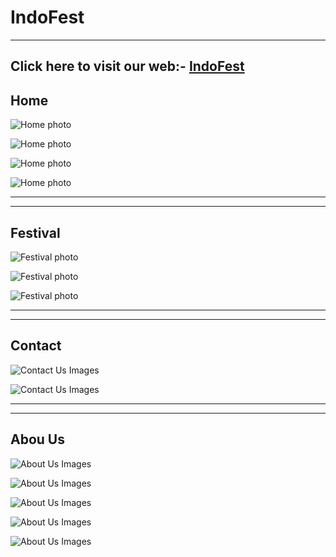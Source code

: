 # IndoFest
---
Click here to visit our web:- [IndoFest](https://indofest.netlify.app/)
---
**Home**
---
![Home photo](./img/web-1.png)

![Home photo](./img/web-2.png)

![Home photo](./img/web-3.png)

![Home photo](./img/web-4.png)

---
---
**Festival**
---
![Festival photo](./img/festival-1.png)

![Festival photo](./img/festival-2.png)

![Festival photo](./img/festival-3.png)

---
---

**Contact**
---
![Contact Us Images](./img/contact-1.png)

![Contact Us Images](./img/contact-2.png)

---
---
**Abou Us**
---
![About Us Images](./img/about-1.png)

![About Us Images](./img/about-2.png)

![About Us Images](./img/about-3.png)

![About Us Images](./img/about-4.png)

![About Us Images](./img/about-5.png)